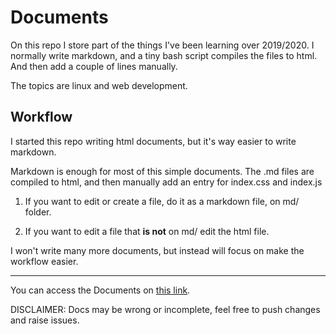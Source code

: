 # Documents

On this repo I store part of the things I've been learning over 2019/2020. I normally write markdown, and a tiny bash script compiles the files to html. And then add a couple of lines manually.

The topics are linux and web development.


## Workflow
I started this repo writing html documents, but it's way easier to write markdown. 

Markdown is enough for most of this simple documents. The .md files are compiled to html, and then manually add an entry for index.css and index.js

1. If you want to edit or create a file, do it as a markdown file, on md/ folder.

2. If you want to edit a file that **is not** on md/ edit the html file.

I won't write many more documents, but instead will focus on make the workflow easier.

----

You can access the Documents on [this link](https://santimirandarp.github.io/documents/).

DISCLAIMER: Docs may be wrong or incomplete, feel free to push changes and raise issues.
